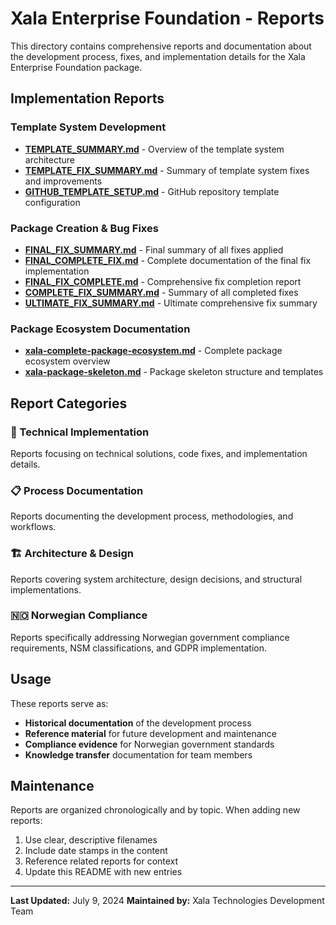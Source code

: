 # Xala Enterprise Foundation - Reports

This directory contains comprehensive reports and documentation about the development process, fixes, and implementation details for the Xala Enterprise Foundation package.

## Implementation Reports

### Template System Development

- **[TEMPLATE_SUMMARY.md](./TEMPLATE_SUMMARY.md)** - Overview of the template system architecture
- **[TEMPLATE_FIX_SUMMARY.md](./TEMPLATE_FIX_SUMMARY.md)** - Summary of template system fixes and improvements
- **[GITHUB_TEMPLATE_SETUP.md](./GITHUB_TEMPLATE_SETUP.md)** - GitHub repository template configuration

### Package Creation & Bug Fixes

- **[FINAL_FIX_SUMMARY.md](./FINAL_FIX_SUMMARY.md)** - Final summary of all fixes applied
- **[FINAL_COMPLETE_FIX.md](./FINAL_COMPLETE_FIX.md)** - Complete documentation of the final fix implementation
- **[FINAL_FIX_COMPLETE.md](./FINAL_FIX_COMPLETE.md)** - Comprehensive fix completion report
- **[COMPLETE_FIX_SUMMARY.md](./COMPLETE_FIX_SUMMARY.md)** - Summary of all completed fixes
- **[ULTIMATE_FIX_SUMMARY.md](./ULTIMATE_FIX_SUMMARY.md)** - Ultimate comprehensive fix summary

### Package Ecosystem Documentation

- **[xala-complete-package-ecosystem.md](./xala-complete-package-ecosystem.md)** - Complete package ecosystem overview
- **[xala-package-skeleton.md](./xala-package-skeleton.md)** - Package skeleton structure and templates

## Report Categories

### 🔧 Technical Implementation

Reports focusing on technical solutions, code fixes, and implementation details.

### 📋 Process Documentation

Reports documenting the development process, methodologies, and workflows.

### 🏗️ Architecture & Design

Reports covering system architecture, design decisions, and structural implementations.

### 🇳🇴 Norwegian Compliance

Reports specifically addressing Norwegian government compliance requirements, NSM classifications, and GDPR implementation.

## Usage

These reports serve as:

- **Historical documentation** of the development process
- **Reference material** for future development and maintenance
- **Compliance evidence** for Norwegian government standards
- **Knowledge transfer** documentation for team members

## Maintenance

Reports are organized chronologically and by topic. When adding new reports:

1. Use clear, descriptive filenames
2. Include date stamps in the content
3. Reference related reports for context
4. Update this README with new entries

---

**Last Updated:** July 9, 2024
**Maintained by:** Xala Technologies Development Team
